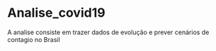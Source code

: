 # Analise_covid19

A analise consiste em trazer dados de evolução e prever cenários de contagio no Brasil

